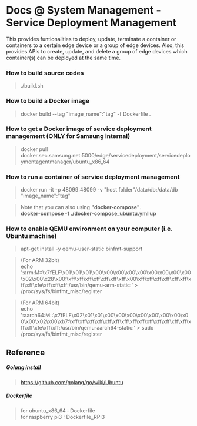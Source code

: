 Docs @ System Management - Service Deployment Management
=======================================

This provides funtionalities to deploy, update, terminate a container or containers to a certain edge device or a group of edge devices. Also, this provides APIs to create, update, and delete a group of edge devices which container(s) can be deployed at the same time.

### How to build source codes

> ./build.sh

### How to build a Docker image

> docker build --tag "image_name":"tag" -f Dockerfile .

### How to get a Docker image of service deployment management (ONLY for Samsung internal)

> docker pull docker.sec.samsung.net:5000/edge/servicedeployment/servicedeploymentagentmanager/ubuntu_x86_64

### How to run a container of service deployment management

> docker run -it -p 48099:48099 -v "host folder"/data/db:/data/db "image_name":"tag"

> Note that you can also using **"docker-compose"**. <br />
> **docker-compose -f ./docker-compose_ubuntu.yml up**

### How to enable QEMU environment on your computer (i.e. Ubuntu machine)

> apt-get install -y qemu-user-static binfmt-support

> (For ARM 32bit) <br />
> echo ':arm:M::\x7fELF\x01\x01\x01\x00\x00\x00\x00\x00\x00\x00\x00\x00\x02\x00\x28\x00:\xff\xff\xff\xff\xff\xff\xff\x00\xff\xff\xff\xff\xff\xff\xff\xff\xfe\xff\xff\xff:/usr/bin/qemu-arm-static:' > /proc/sys/fs/binfmt_misc/register <br />

> (For ARM 64bit) <br />
> echo ':aarch64:M::\x7fELF\x02\x01\x01\x00\x00\x00\x00\x00\x00\x00\x00\x00\x02\x00\xb7:\xff\xff\xff\xff\xff\xff\xff\xff\xff\xff\xff\xff\xff\xff\xff\xff\xfe\xff\xff:/usr/bin/qemu-aarch64-static:' > sudo /proc/sys/fs/binfmt_misc/register <br />

## Reference

##### Golang install
> https://github.com/golang/go/wiki/Ubuntu

##### Dockerfile
> for ubuntu_x86_64 : Dockerfile <br />
> for raspberry pi3 : Dockerfile_RPI3 <br />


